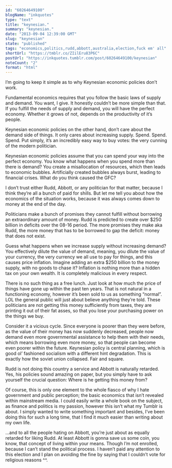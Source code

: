 ```yaml
---
id: "60264649100"
blogName: "inkquotes"
type: "text"
title: "keynesian."
summary: "keynesian."
date: "2013-09-04 12:39:00 GMT"
slug: "keynesian"
state: "published"
tags: "economics,politics,rudd,abbott,australia,election,fuck em' all"
shortUrl: "https://tmblr.co/ZIilEru83P6C"
postUrl: "https://inkquotes.tumblr.com/post/60264649100/keynesian"
noteCount: "2"
format: "html"
---
```


I’m going to keep it simple as to why Keynesian economic policies don’t work. 

Fundamental economics requires that you follow the basic laws of supply and demand. You want, I give. It honestly couldn’t be more simple than that. If you fulfill the needs of supply and demand, you will have the perfect economy. Whether it grows of not, depends on the productivity of it’s people.

Keynesian economic policies on the other hand, don’t care about the demand side of things. It only cares about increasing supply. Spend. Spend. Spend. Put simply, it’s an incredibly easy way to buy votes: the very cunning of the modern politician. 

Keynesian economic policies assume that you can spend your way into the perfect economy. You know what happens when you spend more than there is demand? You create a misallocation of resources, which then leads to economic bubbles. Artificially created bubbles always burst, leading to financial crises. What do you think caused the GFC?

I don’t trust either Rudd, Abbott, or any politician for that matter, because I think they’re all a bunch of paid for shills. But let me tell you about how the economics of the situation works, because it was always comes down to money at the end of the day.

Politicians make a bunch of promises they cannot fulfill without borrowing an extraordinary amount of money. Rudd is predicted to create over $250 billion in deficits over the 08-16 period. The more promises they make aka Rudd, the more money that has to be borrowed to gap the deficit: money that does not exist. 

Guess what happens when we increase supply without increasing demand? You effectively dilute the value of demand, meaning, you dilute the value of your currency, the very currency we all use to pay for things, and this causes price inflation. Imagine adding an extra $250 billion to the money supply, with no goods to chase it? Inflation is nothing more than a hidden tax on your own wealth. It is completely malicious in every respect. 

There is no such thing as a free lunch. Just look at how much the price of things have gone up within the past ten years. That is not natural in a functioning economy, however it’s been sold to us as something “normal”. LOL the general public will just about believe anything they’re told. These politicians are not getting this money sufficiently from taxes, they are printing it out of their fat asses, so that you lose your purchasing power on the things we buy.

Consider it a vicious cycle. Since everyone is poorer than they were before, as the value of their money has now suddenly decreased, people now demand even more governmental assistance to help them with their needs, which means borrowing even more money, so that people can become even poorer within the future. Keynesian policy is central planning, which is good ol’ fashioned socialism with a different hint degradation. This is exactly how the soviet union collapsed. Fair and square. 

Rudd is not doing this country a service and Abbott is naturally retarded. Yes, his policies sound amazing on paper, but you simply have to ask yourself the crucial question: Where is he getting this money from? 

Of course, this is only one element to the whole fiasco of why I hate government and public perception; the basic economics that isn’t revealed within mainstream media. I could easily write a whole book on the subject, as finance and politics is my passion, however this isn’t what my Tumblr is about. I simply wanted to write something important and besides, I’ve been doing this for such a long time, that I find it much easier than writing about my own life. 

…and to all the people hating on Abbott, you’re just about as equally retarded for liking Rudd. At least Abbott is gonna save us some coin, you know, that concept of living within your means. Though I’m not enrolled, because I can’t stand the political process. I haven’t paid any attention to this election and I plan on avoiding the fine by saying that I couldn’t vote for religious reasons ^^.